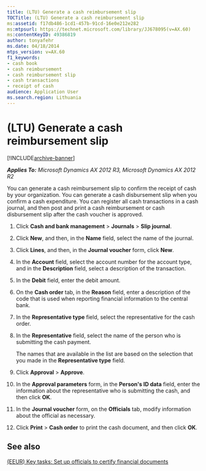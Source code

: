 ```yaml
---
title: (LTU) Generate a cash reimbursement slip
TOCTitle: (LTU) Generate a cash reimbursement slip
ms:assetid: f17db486-1cd1-457b-91cd-16e0e212e282
ms:mtpsurl: https://technet.microsoft.com/library/JJ678095(v=AX.60)
ms:contentKeyID: 49386819
author: tonyafehr
ms.date: 04/18/2014
mtps_version: v=AX.60
f1_keywords:
- cash book
- cash reimbursement
- cash reimbursement slip
- cash transactions
- receipt of cash
audience: Application User
ms.search.region: Lithuania
---
```


# (LTU) Generate a cash reimbursement slip 


[!INCLUDE[archive-banner](includes/archive-banner.md)]


_**Applies To:** Microsoft Dynamics AX 2012 R3, Microsoft Dynamics AX 2012 R2_

You can generate a cash reimbursement slip to confirm the receipt of cash by your organization. You can generate a cash disbursement slip when you confirm a cash expenditure. You can register all cash transactions in a cash journal, and then post and print a cash reimbursement or cash disbursement slip after the cash voucher is approved.

1.  Click **Cash and bank management** \> **Journals** \> **Slip journal**.

2.  Click **New**, and then, in the **Name** field, select the name of the journal.

3.  Click **Lines**, and then, in the **Journal voucher** form, click **New**.

4.  In the **Account** field, select the account number for the account type, and in the **Description** field, select a description of the transaction.

5.  In the **Debit** field, enter the debit amount.

6.  On the **Cash order** tab, in the **Reason** field, enter a description of the code that is used when reporting financial information to the central bank.

7.  In the **Representative type** field, select the representative for the cash order.

8.  In the **Representative** field, select the name of the person who is submitting the cash payment.
    
    The names that are available in the list are based on the selection that you made in the **Representative type** field.

9.  Click **Approval** \> **Approve**.

10. In the **Approval parameters** form, in the **Person's ID data** field, enter the information about the representative who is submitting the cash, and then click **OK**.

11. In the **Journal voucher** form, on the **Officials** tab, modify information about the official as necessary.

12. Click **Print** \> **Cash order** to print the cash document, and then click **OK**.

## See also

[(EEUR) Key tasks: Set up officials to certify financial documents](eeur-key-tasks-set-up-officials-to-certify-financial-documents.md)

  


